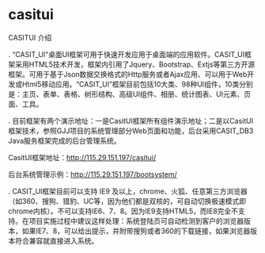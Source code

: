 # casitui

CASITUI 介绍

.   “CASIT_UI”桌面UI框架可用于快速开发应用于桌面端的应用软件。CASIT_UI框架采用HTML5技术开发，框架内引用了Jquery、Bootstrap、Extjs等第三方开源框架。可用于基于Json数据交换格式的Http服务或者Ajax应用、可以用于Web开发或Html5移动应用。“CASIT_UI”框架目前包括10大类、98种UI组件，10类分别是：主页、表单、表格、树形结构、高级UI组件、相册、统计图表、UI元素、页面、工具。

.   目前框架有两个演示地址：一是CasitUI框架所有组件演示地址；二是以CasitUI框架技术，参照GJJ项目的系统管理部分Web页面和功能，后台采用CASIT_DB3 Java服务框架完成的后台管理系统。

CasitUI框架地址：http://115.29.151.197/casitui/

后台系统管理示例：http://115.29.151.197/bootsystem/

.   CASIT_UI框架目前可以支持 IE9 及以上，chrome、火狐、任意第三方浏览器（如360、搜狗、猎豹、UC等，因为他们都是双核的，可自动切换极速模式即chrome内核）。不可以支持IE6、7、8。因为IE9支持HTML5，而IE8完全不支持。在项目实施过程中建议这样处理：系统登陆页可自动检测到客户的浏览器版本，如果IE7、8，可以给出提示，并附带搜狗或者360的下载链接，如果浏览器版本符合兼容就直接进入系统。
